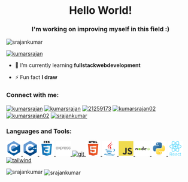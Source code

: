 <h1 align="center">Hello World!</h1>
<h3 align="center">I'm working on improving myself in this field :)</h3>

<p align="left"> <img src="https://komarev.com/ghpvc/?username=srajankumar&label=Profile%20views&color=0e75b6&style=flat" alt="srajankumar" /> </p>

<p align="left"> <a href="https://twitter.com/kumarsrajan" target="blank"><img src="https://img.shields.io/twitter/follow/kumarsrajan?logo=twitter&style=for-the-badge" alt="kumarsrajan" /></a> </p>

- 🌱 I’m currently learning **fullstackwebdevelopment**

- ⚡ Fun fact **I draw**

<h3 align="left">Connect with me:</h3>
<p align="left">
<a href="https://twitter.com/kumarsrajan" target="blank"><img align="center" src="https://raw.githubusercontent.com/rahuldkjain/github-profile-readme-generator/master/src/images/icons/Social/twitter.svg" alt="kumarsrajan" height="30" width="40" /></a>
<a href="https://linkedin.com/in/kumarsrajan" target="blank"><img align="center" src="https://raw.githubusercontent.com/rahuldkjain/github-profile-readme-generator/master/src/images/icons/Social/linked-in-alt.svg" alt="kumarsrajan" height="30" width="40" /></a>
<a href="https://stackoverflow.com/users/21259173" target="blank"><img align="center" src="https://raw.githubusercontent.com/rahuldkjain/github-profile-readme-generator/master/src/images/icons/Social/stack-overflow.svg" alt="21259173" height="30" width="40" /></a>
<a href="https://www.codechef.com/users/kumarsrajan02" target="blank"><img align="center" src="https://cdn.jsdelivr.net/npm/simple-icons@3.1.0/icons/codechef.svg" alt="kumarsrajan02" height="30" width="40" /></a>
<a href="https://www.hackerrank.com/kumarsrajan02" target="blank"><img align="center" src="https://raw.githubusercontent.com/rahuldkjain/github-profile-readme-generator/master/src/images/icons/Social/hackerrank.svg" alt="kumarsrajan02" height="30" width="40" /></a>
<a href="https://www.leetcode.com/srajankumar" target="blank"><img align="center" src="https://raw.githubusercontent.com/rahuldkjain/github-profile-readme-generator/master/src/images/icons/Social/leet-code.svg" alt="srajankumar" height="30" width="40" /></a>
</p>

<h3 align="left">Languages and Tools:</h3>
<p align="left"> <a href="https://www.cprogramming.com/" target="_blank" rel="noreferrer"> <img src="https://raw.githubusercontent.com/devicons/devicon/master/icons/c/c-original.svg" alt="c" width="40" height="40"/> </a> <a href="https://www.w3schools.com/cpp/" target="_blank" rel="noreferrer"> <img src="https://raw.githubusercontent.com/devicons/devicon/master/icons/cplusplus/cplusplus-original.svg" alt="cplusplus" width="40" height="40"/> </a> <a href="https://www.w3schools.com/css/" target="_blank" rel="noreferrer"> <img src="https://raw.githubusercontent.com/devicons/devicon/master/icons/css3/css3-original-wordmark.svg" alt="css3" width="40" height="40"/> </a> <a href="https://expressjs.com" target="_blank" rel="noreferrer"> <img src="https://raw.githubusercontent.com/devicons/devicon/master/icons/express/express-original-wordmark.svg" alt="express" width="40" height="40"/> </a> <a href="https://git-scm.com/" target="_blank" rel="noreferrer"> <img src="https://www.vectorlogo.zone/logos/git-scm/git-scm-icon.svg" alt="git" width="40" height="40"/> </a> <a href="https://www.w3.org/html/" target="_blank" rel="noreferrer"> <img src="https://raw.githubusercontent.com/devicons/devicon/master/icons/html5/html5-original-wordmark.svg" alt="html5" width="40" height="40"/> </a> <a href="https://www.java.com" target="_blank" rel="noreferrer"> <img src="https://raw.githubusercontent.com/devicons/devicon/master/icons/java/java-original.svg" alt="java" width="40" height="40"/> </a> <a href="https://developer.mozilla.org/en-US/docs/Web/JavaScript" target="_blank" rel="noreferrer"> <img src="https://raw.githubusercontent.com/devicons/devicon/master/icons/javascript/javascript-original.svg" alt="javascript" width="40" height="40"/> </a> <a href="https://nodejs.org" target="_blank" rel="noreferrer"> <img src="https://raw.githubusercontent.com/devicons/devicon/master/icons/nodejs/nodejs-original-wordmark.svg" alt="nodejs" width="40" height="40"/> </a> <a href="https://www.python.org" target="_blank" rel="noreferrer"> <img src="https://raw.githubusercontent.com/devicons/devicon/master/icons/python/python-original.svg" alt="python" width="40" height="40"/> </a> <a href="https://reactjs.org/" target="_blank" rel="noreferrer"> <img src="https://raw.githubusercontent.com/devicons/devicon/master/icons/react/react-original-wordmark.svg" alt="react" width="40" height="40"/> </a> <a href="https://tailwindcss.com/" target="_blank" rel="noreferrer"> <img src="https://www.vectorlogo.zone/logos/tailwindcss/tailwindcss-icon.svg" alt="tailwind" width="40" height="40"/> </a> </p>

<p><img align="left" src="https://github-readme-stats.vercel.app/api/top-langs?username=srajankumar&show_icons=true&locale=en&layout=compact" alt="srajankumar" /></p>

<p>&nbsp;<img align="center" src="https://github-readme-stats.vercel.app/api?username=srajankumar&show_icons=true&locale=en" alt="srajankumar" /></p>
